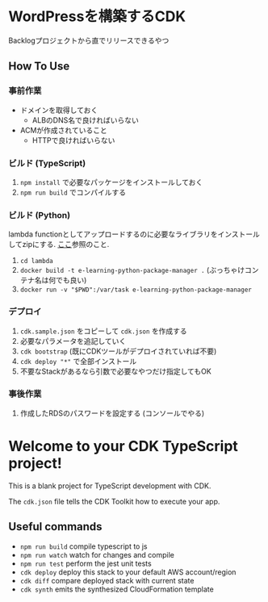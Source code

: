 # WordPressを構築するCDK
Backlogプロジェクトから直でリリースできるやつ

## How To Use
### 事前作業
- ドメインを取得しておく
    - ALBのDNS名で良ければいらない
- ACMが作成されていること
    - HTTPで良ければいらない

### ビルド (TypeScript)
1. `npm install` で必要なパッケージをインストールしておく
1. `npm run build` でコンパイルする

### ビルド (Python)
lambda functionとしてアップロードするのに必要なライブラリをインストールしてzipにする.
[ここ](https://github.com/pressmaninc/SlackArchivesChannel/tree/master/lambda)参照のこと.
1. `cd lambda`
1. `docker build -t e-learning-python-package-manager .` (ぶっちゃけコンテナ名は何でも良い)
1. `docker run -v "$PWD":/var/task e-learning-python-package-manager`

### デプロイ
1. `cdk.sample.json` をコピーして `cdk.json` を作成する
1. 必要なパラメータを追記していく
1. `cdk bootstrap` (既にCDKツールがデプロイされていれば不要)
1. `cdk deploy "*"` で全部インストール
1. 不要なStackがあるなら引数で必要なやつだけ指定してもOK

### 事後作業
1. 作成したRDSのパスワードを設定する (コンソールでやる)

# Welcome to your CDK TypeScript project!

This is a blank project for TypeScript development with CDK.

The `cdk.json` file tells the CDK Toolkit how to execute your app.

## Useful commands

 * `npm run build`   compile typescript to js
 * `npm run watch`   watch for changes and compile
 * `npm run test`    perform the jest unit tests
 * `cdk deploy`      deploy this stack to your default AWS account/region
 * `cdk diff`        compare deployed stack with current state
 * `cdk synth`       emits the synthesized CloudFormation template
